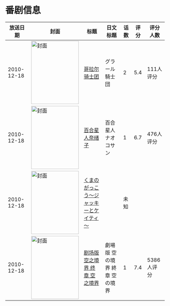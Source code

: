 # 番剧信息

|放送日期|封面|标题|日文标题|话数|评分|评分人数|
|---|---|---|---|---|---|---|
|2010-12-18|<img src="//lain.bgm.tv/pic/cover/c/6b/2f/10570_KHSsn.jpg" alt="封面" style="width:150px;height:200px;object-fit:cover;">|[哥拉尔骑士团](https://bangumi.tv/subject/10570)|グラール騎士団|2|5.4|111人评分|
|2010-12-18|<img src="//lain.bgm.tv/pic/cover/c/19/ae/10954_J2JSz.jpg" alt="封面" style="width:150px;height:200px;object-fit:cover;">|[百合星人奈绪子](https://bangumi.tv/subject/10954)|百合星人ナオコサン|1|6.7|476人评分|
|2010-12-18|<img src="//lain.bgm.tv/pic/cover/c/a3/20/484352_Y71q7.jpg" alt="封面" style="width:150px;height:200px;object-fit:cover;">|[くまのがっこう～ジャッキーとケイティ～](https://bangumi.tv/subject/484352)||未知|||
|2010-12-18|<img src="//lain.bgm.tv/pic/cover/c/1e/0b/11629_tGrDM.jpg" alt="封面" style="width:150px;height:200px;object-fit:cover;">|[剧场版 空之境界 终章 空之境界](https://bangumi.tv/subject/11629)|劇場版 空の境界 終章 空の境界|1|7.4|5386人评分|

